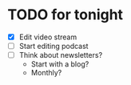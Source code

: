 # TODO for tonight

* [x] Edit video stream
* [ ] Start editing podcast
* [ ] Think about newsletters?
    * Start with a blog?
    * Monthly?
